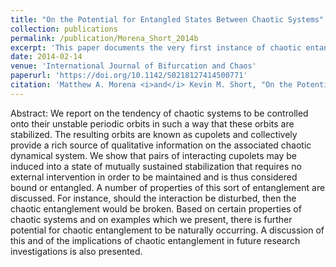 ```yaml
---
title: "On the Potential for Entangled States Between Chaotic Systems"
collection: publications
permalink: /publication/Morena_Short_2014b
excerpt: 'This paper documents the very first instance of chaotic entanglement ever detected between two chaotic systems, from which an analog to quantum entanglement is made.'
date: 2014-02-14
venue: 'International Journal of Bifurcation and Chaos'
paperurl: 'https://doi.org/10.1142/S0218127414500771'
citation: 'Matthew A. Morena <i>and</i> Kevin M. Short, "On the Potential for Entangled States Between Chaotic Systems", International Journal of Bifurcation and Chaos 24(6), 1450077 (2014)'
---
```

Abstract: We report on the tendency of chaotic systems to be controlled onto their unstable periodic orbits in such a way that these orbits are stabilized. The resulting orbits are known as cupolets and collectively provide a rich source of qualitative information on the associated chaotic dynamical system. We show that pairs of interacting cupolets may be induced into a state of mutually sustained stabilization that requires no external intervention in order to be maintained and is thus considered bound or entangled. A number of properties of this sort of entanglement are discussed. For instance, should the interaction be disturbed, then the chaotic entanglement would be broken. Based on certain properties of chaotic systems and on examples which we present, there is further potential for chaotic entanglement to be naturally occurring. A discussion of this and of the implications of chaotic entanglement in future research investigations is also presented.
